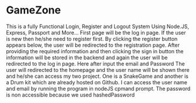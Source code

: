 # GameZone
This is a fully Functional Login, Register and Logout System Using Node.JS, Express, Passport and More...
First page will be the log in page. If the user is new then he/she need to register first.
By clicking the register button appears below, the user will be redirected to the registration page. 
After providing the required information and then clicking the sign in button the information will be stored
in the backend and again the user will be redirected to the log in page. Here after input the email and Password 
The user will redirected to the homepage and the user name will be shown there and he/she can access my two project. 
One is a SnakeGame and another is a Drum kit which are already hosted on Github.
I can access the user name and email by running the program in nodeJS cpmand prompt. The password is non accessible because we used hashedPassword


